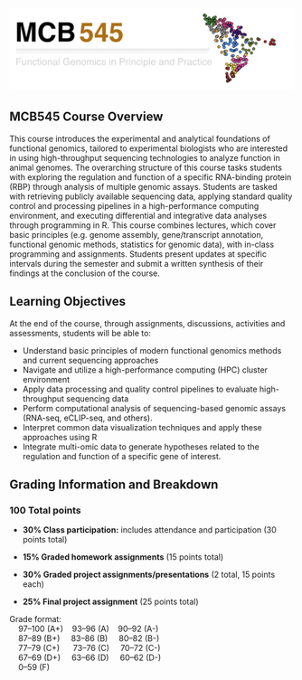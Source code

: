  # <img src="Images/Logo_Header.png" width="1200px">

## MCB545 Course Overview

This course introduces the experimental and analytical foundations of functional genomics, tailored to experimental biologists who are interested in using high-throughput sequencing technologies to analyze function in animal genomes. The overarching structure of this course tasks students with exploring the regulation and function of a specific RNA-binding protein (RBP) through analysis of multiple genomic assays. Students are tasked with retrieving publicly available sequencing data, applying standard quality control and processing pipelines in a high-performance computing environment, and executing differential and integrative data analyses through programming in R. This course combines lectures, which cover basic principles (e.g. genome assembly, gene/transcript annotation, functional genomic methods, statistics for genomic data), with in-class programming and assignments. Students present updates at specific intervals during the semester and submit a written synthesis of their findings at the conclusion of the course.

## Learning Objectives

At the end of the course, through assignments, discussions, activities and assessments, students will be able to:
- Understand basic principles of modern functional genomics methods and current sequencing approaches 
- Navigate and utilize a high-performance computing (HPC) cluster environment
- Apply data processing and quality control pipelines to evaluate high-throughput sequencing data 
- Perform computational analysis of sequencing-based genomic assays (RNA-seq, eCLIP-seq, and others). 
- Interpret common data visualization techniques and apply these approaches using R 
- Integrate multi-omic data to generate hypotheses related to the regulation and function of a specific gene of interest.


## Grading Information and Breakdown

### 100 Total points  

- **30% Class participation:** includes attendance and participation (30 points total)

- **15% Graded homework assignments** (15 points total)

- **30% Graded project assignments/presentations** (2 total, 15 points each)

- **25% Final project assignment** (25 points total)  
  

Grade format:  
    97–100 (A+)    93–96 (A)    90–92 (A-)       
    87–89  (B+)     83–86 (B)     80–82 (B-)  
    77–79  (C+)      73–76 (C)     70–72 (C-)  
    67–69  (D+)     63–66 (D)     60–62 (D-)  
    0–59   (F)
